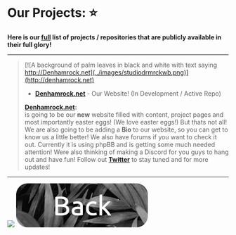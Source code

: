 # Our Projects: ⭐

**Here is our <u>full</u> list of projects / repositories that are publicly available in their full glory!**

---

> [![A background of palm leaves in black and white with text saying http://Denhamrock.net](../images/studiodrmrckwb.png)](http://denhamrock.net)
> -  **[Denhamrock.net]** - Our Website! (In Development / Active Repo)
>  
>  **[Denhamrock.net]:** \
is going to be our **new** website filled with content, project pages and most importantly easter eggs! (We love easter eggs!) But thats not all! We are also going to be adding a **Bio** to our website, so you can get to know us a little better! We also have forums if you want to check it out. Currently it is using phpBB and is getting some much needed attention! Were also thinking of making a Discord for you guys to hang out and have fun! Follow out **[Twitter]** to stay tuned and for more updates!
---

[![](../images/studiodrmrckw=bb.png)](../README.md)
<a href="https://github.com/StudioDenhamrck/.github/tree/main/profile"><img src="../images/studiodrmrckbb.png"/></a>

[Denhamrock.net]: http://denhamrock.net
[Twitter]: https://twitter.com/StudioDenhamrck
[Forums]: https://denhamrock.net/forums